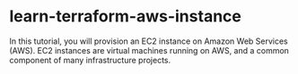 # learn-terraform-aws-instance
In this tutorial, you will provision an EC2 instance on Amazon Web Services (AWS). EC2 instances are virtual machines running on AWS, and a common component of many infrastructure projects.
